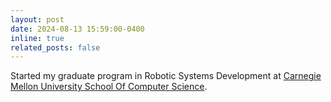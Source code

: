 ```yaml
---
layout: post
date: 2024-08-13 15:59:00-0400
inline: true
related_posts: false
---
```


Started my graduate program in Robotic Systems Development at <a href="https://www.linkedin.com/posts/swastikmahapatra_robotics-ai-mastersprogram-activity-7232722396292472832-rDZ4?utm_source=share&utm_medium=member_desktop">Carnegie Mellon University School Of Computer Science</a>.
